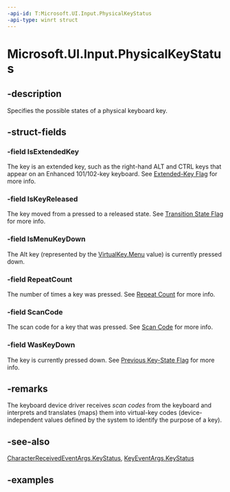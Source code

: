 ```yaml
---
-api-id: T:Microsoft.UI.Input.PhysicalKeyStatus
-api-type: winrt struct
---
```


# Microsoft.UI.Input.PhysicalKeyStatus

<!--
public struct PhysicalKeyStatus
-->

## -description

Specifies the possible states of a physical keyboard key.

## -struct-fields

### -field IsExtendedKey

The key is an extended key, such as the right-hand ALT and CTRL keys that appear on an Enhanced 101/102-key keyboard. See [Extended-Key Flag](/windows/win32/inputdev/about-keyboard-input#extended-key-flag) for more info.

### -field IsKeyReleased

The key moved from a pressed to a released state. See [Transition State Flag](/windows/win32/inputdev/about-keyboard-input#transition-state-flag) for more info.

### -field IsMenuKeyDown

The Alt key (represented by the [VirtualKey.Menu](/uwp/api/windows.system.virtualkey) value) is currently pressed down.

### -field RepeatCount

The number of times a key was pressed. See [Repeat Count](/windows/win32/inputdev/about-keyboard-input#repeat-count) for more info.

### -field ScanCode

The scan code for a key that was pressed. See [Scan Code](/windows/win32/inputdev/about-keyboard-input#scan-code) for more info.

### -field WasKeyDown

The key is currently pressed down. See [Previous Key-State Flag](/windows/win32/inputdev/about-keyboard-input#previous-key-state-flag) for more info.

## -remarks

The keyboard device driver receives *scan codes* from the keyboard and interprets and translates (maps) them into virtual-key codes (device-independent values defined by the system to identify the purpose of a key).

## -see-also

[CharacterReceivedEventArgs.KeyStatus](characterreceivedeventargs_keystatus.md), [KeyEventArgs.KeyStatus](keyeventargs_keystatus.md)

## -examples
